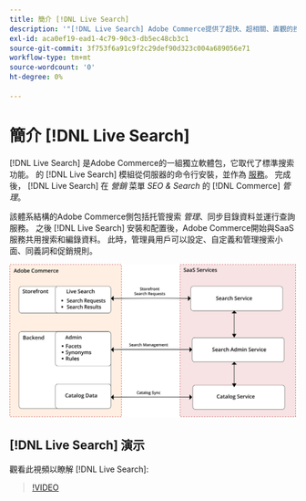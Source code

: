 ```yaml
---
title: 簡介 [!DNL Live Search]
description: '"[!DNL Live Search] Adobe Commerce提供了超快、超相關、直觀的搜索體驗。」'
exl-id: aca0ef19-ead1-4c79-90c3-db5ec48cb3c1
source-git-commit: 3f753f6a91c9f2c29def90d323c004a689056e71
workflow-type: tm+mt
source-wordcount: '0'
ht-degree: 0%

---
```


# 簡介 [!DNL Live Search]

[!DNL Live Search] 是Adobe Commerce的一組獨立軟體包，它取代了標準搜索功能。 的 [!DNL Live Search] 模組從伺服器的命令行安裝，並作為 [服務](../landing/saas.md)。 完成後， [!DNL Live Search] 在 *營銷* 菜單 *SEO &amp; Search* 的 [!DNL Commerce] *管理*。

該體系結構的Adobe Commerce側包括托管搜索 *管理*、同步目錄資料並運行查詢服務。 之後 [!DNL Live Search] 安裝和配置後，Adobe Commerce開始與SaaS服務共用搜索和編錄資料。 此時，管理員用戶可以設定、自定義和管理搜索小面、同義詞和促銷規則。

![即時搜索體系結構圖](assets/architecture-diagram.svg)

## [!DNL Live Search] 演示

觀看此視頻以瞭解 [!DNL Live Search]:

>[!VIDEO](https://video.tv.adobe.com/v/337365?quality=12)
